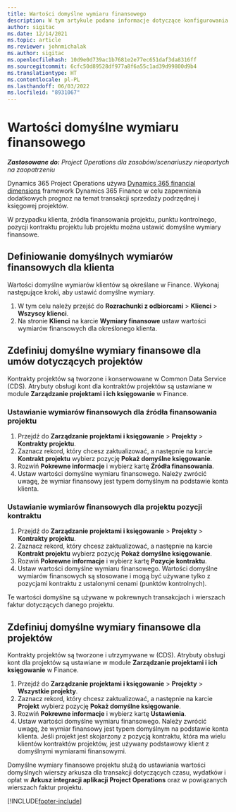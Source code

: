 ```yaml
---
title: Wartości domyślne wymiaru finansowego
description: W tym artykule podano informacje dotyczące konfigurowania domyślnych wartości wymiarów finansowych.
author: sigitac
ms.date: 12/14/2021
ms.topic: article
ms.reviewer: johnmichalak
ms.author: sigitac
ms.openlocfilehash: 10d9e0d739ac1b7681e2e77ec651daf3da8316ff
ms.sourcegitcommit: 6cfc50d89528df977a8f6a55c1ad39d99800d9b4
ms.translationtype: HT
ms.contentlocale: pl-PL
ms.lasthandoff: 06/03/2022
ms.locfileid: "8931067"
---
```

# <a name="financial-dimension-defaults"></a>Wartości domyślne wymiaru finansowego

_**Zastosowane do:** Project Operations dla zasobów/scenariuszy nieopartych na zaopatrzeniu_



Dynamics 365 Project Operations używa [Dynamics 365 financial dimensions](/dynamics365/finance/general-ledger/financial-dimensions) framework Dynamics 365 Finance w celu zapewnienia dodatkowych prognoz na temat transakcji sprzedaży podrzędnej i księgowej projektów.

W przypadku klienta, źródła finansowania projektu, punktu kontrolnego, pozycji kontraktu projektu lub projektu można ustawić domyślne wymiary finansowe.

## <a name="define-default-financial-dimensions-for-a-customer"></a>Definiowanie domyślnych wymiarów finansowych dla klienta

Wartości domyślne wymiarów klientów są określane w Finance. Wykonaj następujące kroki, aby ustawić domyślne wymiary.

1. W tym celu należy przejść do **Rozrachunki z odbiorcami** > **Klienci** > **Wszyscy klienci**.
2. Na stronie **Klienci** na karcie **Wymiary finansowe** ustaw wartości wymiarów finansowych dla określonego klienta.

## <a name="define-default-financial-dimensions-for-project-contracts"></a>Zdefiniuj domyślne wymiary finansowe dla umów dotyczących projektów

Kontrakty projektów są tworzone i konserwowane w Common Data Service (CDS). Atrybuty obsługi kont dla kontraktów projektów są ustawiane w module **Zarządzanie projektami i ich księgowanie** w Finance.

### <a name="set-financial-dimensions-for-a-project-funding-source"></a>Ustawianie wymiarów finansowych dla źródła finansowania projektu

1. Przejdź do **Zarządzanie projektami i księgowanie** > **Projekty** > **Kontrakty projektu**.
2. Zaznacz rekord, który chcesz zaktualizować, a następnie na karcie **Kontrakt projektu** wybierz pozycję **Pokaż domyślne księgowanie**.
3. Rozwiń **Pokrewne informacje** i wybierz kartę **Źródła finansowania**.
4. Ustaw wartości domyślne wymiaru finansowego. Należy zwrócić uwagę, że wymiar finansowy jest typem domyślnym na podstawie konta klienta.

### <a name="set-financial-dimensions-for-a-project-contract-line"></a>Ustawianie wymiarów finansowych dla projektu pozycji kontraktu

1. Przejdź do **Zarządzanie projektami i księgowanie** > **Projekty** > **Kontrakty projektu**.
2. Zaznacz rekord, który chcesz zaktualizować, a następnie na karcie **Kontrakt projektu** wybierz pozycję **Pokaż domyślne księgowanie**.
3. Rozwiń **Pokrewne informacje** i wybierz kartę **Pozycje kontraktu**.
4. Ustaw wartości domyślne wymiaru finansowego. Wartości domyślne wymiarów finansowych są stosowane i mogą być używane tylko z pozycjami kontraktu z ustalonymi cenami (punktów kontrolnych).

Te wartości domyślne są używane w pokrewnych transakcjach i wierszach faktur dotyczących danego projektu.

## <a name="define-default-financial-dimensions-for-projects"></a>Zdefiniuj domyślne wymiary finansowe dla projektów

Kontrakty projektów są tworzone i utrzymywane w (CDS). Atrybuty obsługi kont dla projektów są ustawiane w module **Zarządzanie projektami i ich księgowanie** w Finance.

1. Przejdź do **Zarządzanie projektami i księgowanie** > **Projekty** > **Wszystkie projekty**.
2. Zaznacz rekord, który chcesz zaktualizować, a następnie na karcie **Projekt** wybierz pozycję **Pokaż domyślne księgowanie**.
3. Rozwiń **Pokrewne informacje** i wybierz kartę **Ustawienia**.
4. Ustaw wartości domyślne wymiaru finansowego. Należy zwrócić uwagę, że wymiar finansowy jest typem domyślnym na podstawie konta klienta. Jeśli projekt jest skojarzony z pozycją kontraktu, która ma wielu klientów kontraktów projektów, jest używany podstawowy klient z domyślnymi wymiarami finansowymi.

Domyślne wymiary finansowe projektu służą do ustawiania wartości domyślnych wierszy arkusza dla transakcji dotyczących czasu, wydatków i opłat w **Arkusz integracji aplikacji Project Operations** oraz w powiązanych wierszach faktur projektu.

[!INCLUDE[footer-include](../includes/footer-banner.md)]
